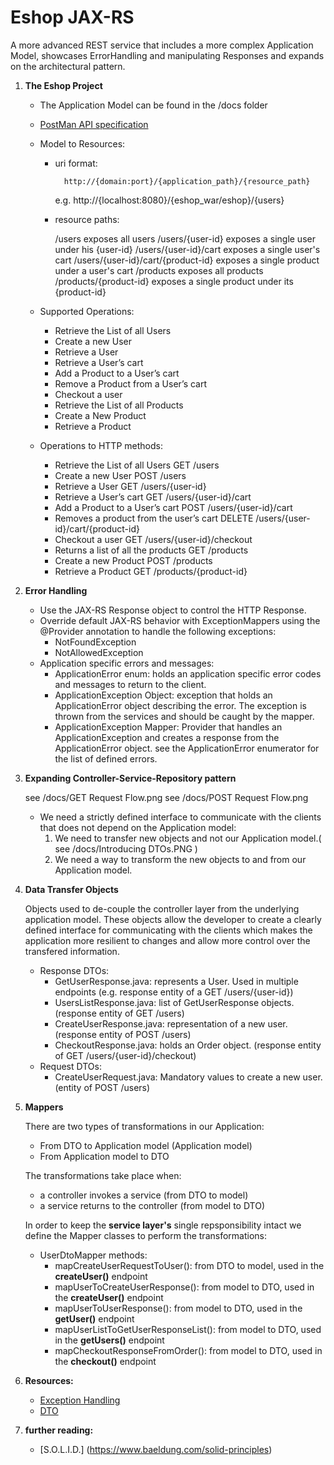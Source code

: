 # Eshop JAX-RS
       
A more advanced REST service that includes a more complex Application Model, showcases ErrorHandling and manipulating Responses and expands on the architectural pattern.

1. **The Eshop Project**
    - The Application Model can be found in the /docs folder

    - [PostMan API specification](https://documenter.getpostman.com/view/6391147/SzYgSb9d?version=latest)

    - Model to Resources:

        - uri format:

                http://{domain:port}/{application_path}/{resource_path}
            e.g.
                http://{localhost:8080}/{eshop_war/eshop}/{users}

        - resource paths:

            /users                              exposes all users
            /users/{user-id}                    exposes a single user under his {user-id}
            /users/{user-id}/cart               exposes a single user's cart
            /users/{user-id}/cart/{product-id}  exposes a single product under a user's cart
            /products                           exposes all products
            /products/{product-id}              exposes a single product under its {product-id}


    - Supported Operations:
        - Retrieve the List of all Users 
        - Create a new User
        - Retrieve a User
        - Retrieve a User’s cart
        - Add a Product to a User’s cart
        - Remove a Product from a User’s cart
        - Checkout a user
        - Retrieve the List of all Products
        - Create a New Product
        - Retrieve a Product

    - Operations to HTTP methods:
        - Retrieve the List of all Users           GET	     /users	                              
        - Create a new User                        POST      /users	                            
        - Retrieve a User                          GET	     /users/{user-id}	                   
        - Retrieve a User’s cart                   GET	     /users/{user-id}/cart             	  
        - Add a Product to a User’s cart           POST      /users/{user-id}/cart	              
        - Removes a product from the user’s cart   DELETE    /users/{user-id}/cart/{product-id}	
        - Checkout a user                          GET	     /users/{user-id}/checkout	          
        - Returns a list of all the products       GET	     /products	                          
        - Create a new Product                     POST      /products	                          
        - Retrieve a Product                       GET	     /products/{product-id}	              


2. **Error Handling**

    - Use the JAX-RS Response object to control the HTTP Response.
    - Override default JAX-RS behavior with ExceptionMappers using the @Provider annotation to handle the following exceptions:
        - NotFoundException
        - NotAllowedException
    - Application specific errors and messages:
        - ApplicationError enum: holds an application specific error codes and messages to return to the client.
        - ApplicationException Object: exception that holds an ApplicationError object describing the error. The exception is thrown from the services and should be caught by the mapper.
        - ApplicationException Mapper: Provider that handles an ApplicationException and creates a response from the ApplicationError object.
        see the ApplicationError enumerator for the list of defined errors.

3. **Expanding Controller-Service-Repository pattern**

     see /docs/GET Request Flow.png 
     see /docs/POST Request Flow.png

    - We need a strictly defined interface to communicate with the clients that does not depend on the Application model:
        1. We need to transfer new objects and not our Application model.( see /docs/Introducing DTOs.PNG )
        2. We need a way to transform the new objects to and from our Application model.

4. **Data Transfer Objects**

    Objects used to de-couple the controller layer from the underlying application model. These objects allow the developer to create a clearly defined interface for communicating with the clients which makes the application more resilient to changes and allow more control over the transfered information. 

    - Response DTOs:
        - GetUserResponse.java: represents a User. Used in multiple endpoints  (e.g. response entity of a GET /users/{user-id})
        - UsersListResponse.java: list of GetUserResponse objects. (response entity of GET /users)
        - CreateUserResponse.java: representation of a new user. (response entity of POST /users)
        - CheckoutResponse.java: holds an Order object. (response entity of GET /users/{user-id}/checkout)
    - Request DTOs:
        - CreateUserRequest.java: Mandatory values to create a new user. (entity of POST /users)

5. **Mappers**

    There are two types of transformations in our Application:
    - From DTO to Application model (Application model)
    - From Application model to DTO

    The transformations take place when:
    - a controller invokes a service (from DTO to model)
    - a service returns to the controller (from model to DTO)

    In order to keep the **service layer's** single repsponsibility intact we define the Mapper classes to perform the transformations:
    - UserDtoMapper methods:
        - mapCreateUserRequestToUser(): from DTO to model, used in the **createUser()** endpoint
        - mapUserToCreateUserResponse(): from model to DTO, used in the **createUser()** endpoint 
        - mapUserToUserResponse(): from model to DTO, used in the **getUser()** endpoint
        - mapUserListToGetUserResponseList(): from model to DTO, used in the **getUsers()** endpoint
        - mapCheckoutResponseFromOrder(): from model to DTO, used in the **checkout()** endpoint

6. **Resources:**
    - [Exception Handling](https://mincong.io/2018/12/03/exception-handling-in-jax-rs/)
    - [DTO](https://www.dineshonjava.com/transfer-object/)

6. **further reading:**
    - [S.O.L.I.D.] (https://www.baeldung.com/solid-principles)